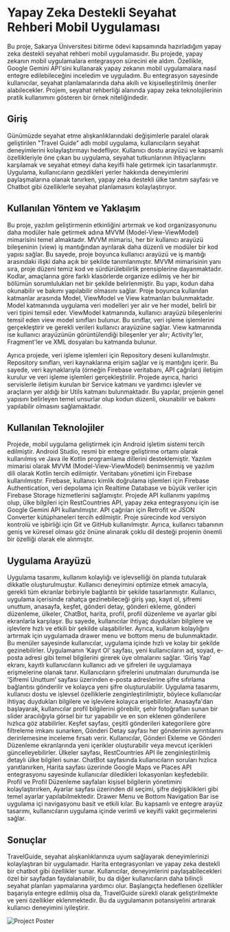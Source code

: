# Yapay Zeka Destekli Seyahat Rehberi Mobil Uygulaması


Bu proje, Sakarya Üniversitesi bitirme ödevi kapsamında hazırladığım yapay zeka destekli seyahat rehberi mobil uygulamasıdır. Bu projede, yapay zekanın mobil uygulamalara entegrasyon sürecini ele aldım. Özellikle, Google Gemini API'sini kullanarak yapay zekanın mobil uygulamalara nasıl entegre edilebileceğini inceledim ve uyguladım. Bu entegrasyon sayesinde kullanıcılar, seyahat planlamalarında daha akıllı ve kişiselleştirilmiş öneriler alabilecekler. Projem, seyahat rehberliği alanında yapay zeka teknolojilerinin pratik kullanımını gösteren bir örnek niteliğindedir.

## Giriş
Günümüzde seyahat etme alışkanlıklarındaki değişimlerle paralel olarak geliştirilen "Travel Guide" adlı mobil uygulama, kullanıcıların seyahat deneyimlerini kolaylaştırmayı hedefliyor. Kullanıcı dostu arayüzü ve kapsamlı özellikleriyle öne çıkan bu uygulama, seyahat tutkunlarının ihtiyaçlarını karşılamak ve seyahat etmeyi daha keyifli hale getirmek için tasarlanmıştır. Uygulama, kullanıcıların gezdikleri yerler hakkında deneyimlerini paylaşmalarına olanak tanırken, yapay zeka destekli ülke tanıtım sayfası ve Chatbot gibi özelliklerle seyahat planlamasını kolaylaştırıyor.
## Kullanılan Yöntem ve Yaklaşım
Bu proje, yazılım geliştirmenin etkinliğini artırmak ve kod organizasyonunu daha modüler hale getirmek adına MVVM (Model-View-ViewModel) mimarisini temel almaktadır. MVVM mimarisi, her bir kullanıcı arayüzü bileşeninin (view) iş mantığından ayrılarak daha düzenli ve modüler bir kod yapısı sağlar. Bu sayede, proje boyunca kullanıcı arayüzü ve iş mantığı arasındaki ilişki daha açık bir şekilde tanımlanmıştır.
MVVM mimarisinin yanı sıra, proje düzeni temiz kod ve sürdürülebilirlik prensiplerine dayanmaktadır. Kodlar, amaçlarına göre farklı klasörlerde organize edilmiş ve her bir bölümün sorumlulukları net bir şekilde belirlenmiştir. Bu yapı, kodun daha okunabilir ve bakımı yapılabilir olmasını sağlar. Proje boyunca kullanılan katmanlar arasında Model, ViewModel ve View katmanları bulunmaktadır. Model katmanında uygulama veri modelleri yer alır ve her model, belirli bir veri tipini temsil eder. ViewModel katmanında, kullanıcı arayüzü bileşenlerini temsil eden view model sınıfları bulunur. Bu sınıflar, veri işleme işlemlerini gerçekleştirir ve gerekli verileri kullanıcı arayüzüne sağlar. View katmanında ise kullanıcı arayüzünün görüntülendiği bileşenler yer alır; Activity'ler, Fragment'ler ve XML dosyaları bu katmanda bulunur.

Ayrıca projede, veri işleme işlemleri için Repository deseni kullanılmıştır. Repository sınıfları, veri kaynaklarına erişim sağlar ve iş mantığını içerir. Bu sayede, veri kaynaklarıyla (örneğin Firebase veritabanı, API çağrıları) iletişim kurulur ve veri işleme işlemleri gerçekleştirilir. Projede ayrıca, harici servislerle iletişim kurulan bir Service katmanı ve yardımcı işlevler ve araçların yer aldığı bir Utils katmanı bulunmaktadır. Bu yapılar, projenin genel yapısını belirleyen temel unsurlar olup kodun düzenli, okunabilir ve bakımı yapılabilir olmasını sağlamaktadır.
## Kullanılan Teknolojiler
Projede, mobil uygulama geliştirmek için Android işletim sistemi tercih edilmiştir. Android Studio, resmi bir entegre geliştirme ortamı olarak kullanılmış ve Java ile Kotlin programlama dillerini desteklemiştir. Yazılım mimarisi olarak MVVM (Model-View-ViewModel) benimsenmiş ve yazılım dili olarak Kotlin tercih edilmiştir. Veritabanı yönetimi için Firebase kullanılmıştır. Firebase, kullanıcı kimlik doğrulama işlemleri için Firebase Authentication, veri depolama için Realtime Database ve büyük veriler için Firebase Storage hizmetlerini sağlamıştır. Projede API kullanımı yapılmış olup, ülke bilgileri için RestCountries API, yapay zeka entegrasyonu için ise Google Gemini API kullanılmıştır. API çağrıları için Retrofit ve JSON Converter kütüphaneleri tercih edilmiştir. Proje sürecinde kod versiyon kontrolü ve işbirliği için Git ve GitHub kullanılmıştır. Ayrıca, kullanıcı tabanının geniş ve küresel olması göz önüne alınarak çoklu dil desteği projenin önemli bir özelliği olarak ele alınmıştır.

## Uygulama Arayüzü
Uygulama tasarımı, kullanım kolaylığı ve işlevselliği ön planda tutularak dikkatle oluşturulmuştur. Kullanıcı deneyimini optimize etmek amacıyla, gerekli tüm ekranlar birbiriyle bağlantılı bir şekilde tasarlanmıştır. Kullanıcı, uygulama içerisinde rahatça gezinebileceği giriş yap, kayıt ol, şifremi unuttum, anasayfa, keşfet, gönderi detay, gönderi ekleme, gönderi düzenleme, ülkeler, ChatBot, harita, profil, profil düzenleme ve ayarlar gibi ekranlarla karşılaşır. Bu sayede, kullanıcılar ihtiyaç duydukları bilgilere ve işlevlere hızlı ve etkili bir şekilde ulaşabilirler. Ayrıca, kullanım kolaylığını artırmak için uygulamada drawer menu ve bottom menu de bulunmaktadır. Bu menüler sayesinde kullanıcılar, uygulama içinde hızlı ve kolay bir şekilde gezinebilirler.
Uygulamanın ‘Kayıt Ol’ sayfası, yeni kullanıcıların ad, soyad, e-posta adresi gibi temel bilgilerini girerek üye olmalarını sağlar. ‘Giriş Yap’ ekranı, kayıtlı kullanıcıların kullanıcı adı ve şifreleri ile uygulamaya erişmelerine olanak tanır. Kullanıcıların şifrelerini unutmaları durumunda ise ‘Şifremi Unuttum’ sayfası üzerinden e-posta adreslerine şifre sıfırlama bağlantısı gönderilir ve kolayca yeni şifre oluşturulabilir.
Uygulama tasarımı, kullanıcı dostu ve işlevsel özelliklerle zenginleştirilmiştir, böylece kullanıcılar ihtiyaç duydukları bilgilere ve işlevlere kolayca erişebilirler. Anasayfa'dan başlayarak, kullanıcılar profil bilgilerini görebilir, şehir fotoğrafları sunan bir slider aracılığıyla görsel bir tur yapabilir ve en son eklenen gönderilere hızlıca göz atabilirler. Keşfet sayfası, çeşitli gönderileri kategorilere göre filtreleme imkanı sunarken, Gönderi Detay sayfası her gönderinin ayrıntılarını derinlemesine inceleme fırsatı verir. Kullanıcılar, Gönderi Ekleme ve Gönderi Düzenleme ekranlarında yeni içerikler oluşturabilir veya mevcut içerikleri güncelleyebilirler. Ülkeler sayfası, RestCountries API ile zenginleştirilmiş detaylı ülke bilgileri sunar. ChatBot sayfasında kullanıcıların soruları hızlıca yanıtlanırken, Harita sayfası üzerinde Google Maps ve Places API entegrasyonu sayesinde kullanıcılar diledikleri lokasyonları keşfedebilir. Profil ve Profil Düzenleme sayfaları kişisel bilgilerin yönetimini kolaylaştırırken, Ayarlar sayfası üzerinden dil seçimi, şifre değişiklikleri gibi temel ayarlar yapılabilmektedir. Drawer Menu ve Bottom Navigation Bar ise uygulama içi navigasyonu basit ve etkili kılar. Bu kapsamlı ve entegre arayüz tasarımı, kullanıcıların uygulama içinde verimli ve keyifli vakit geçirmelerini sağlar.

## Sonuçlar 
TravelGuide, seyahat alışkanlıklarınıza uyum sağlayarak deneyimlerinizi kolaylaştıran bir uygulamadır. Harita entegrasyonları ve yapay zeka destekli bir chatbot gibi özellikler sunar. Kullanıcılar, deneyimlerini paylaşabilecekleri özel bir sayfadan faydalanabilir, bu da diğer kullanıcıların daha bilinçli seyahat planları yapmalarına yardımcı olur. Başlangıçta hedeflenen özellikler başarıyla entegre edilmiş olsa da, TravelGuide sürekli olarak geliştirilmekte ve yeni özellikler eklenmektedir. Bu da uygulamanın potansiyelini artırarak kullanıcı deneyimini iyileştirir.

![Project Poster]([https://github.com/kullaniciadi/projeadi/blob/main/resim.jpg](https://github.com/serdararici/TravelGuideMobileApp/blob/master/Foto-Poster.png))
